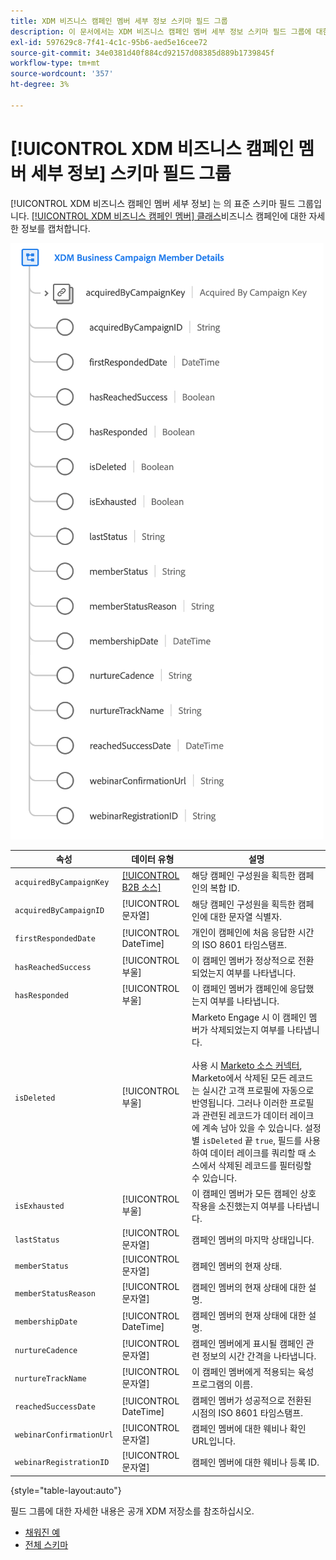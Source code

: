 ```yaml
---
title: XDM 비즈니스 캠페인 멤버 세부 정보 스키마 필드 그룹
description: 이 문서에서는 XDM 비즈니스 캠페인 멤버 세부 정보 스키마 필드 그룹에 대한 개요를 제공합니다.
exl-id: 597629c8-7f41-4c1c-95b6-aed5e16cee72
source-git-commit: 34e0381d40f884cd92157d08385d889b1739845f
workflow-type: tm+mt
source-wordcount: '357'
ht-degree: 3%

---
```


# [!UICONTROL XDM 비즈니스 캠페인 멤버 세부 정보] 스키마 필드 그룹

[!UICONTROL XDM 비즈니스 캠페인 멤버 세부 정보] 는 의 표준 스키마 필드 그룹입니다. [[!UICONTROL XDM 비즈니스 캠페인 멤버] 클래스](../../classes/b2b/business-campaign-members.md)비즈니스 캠페인에 대한 자세한 정보를 캡처합니다.

![UI에 표시되는 XDM 비즈니스 캠페인 멤버 세부 정보 필드 그룹의 구조](../../images/field-groups/b2b/business-campaign-member-details.png)

| 속성 | 데이터 유형 | 설명 |
| --- | --- | --- |
| `acquiredByCampaignKey` | [[!UICONTROL B2B 소스]](../../data-types/b2b-source.md) | 해당 캠페인 구성원을 획득한 캠페인의 복합 ID. |
| `acquiredByCampaignID` | [!UICONTROL 문자열] | 해당 캠페인 구성원을 획득한 캠페인에 대한 문자열 식별자. |
| `firstRespondedDate` | [!UICONTROL DateTime] | 개인이 캠페인에 처음 응답한 시간의 ISO 8601 타임스탬프. |
| `hasReachedSuccess` | [!UICONTROL 부울] | 이 캠페인 멤버가 정상적으로 전환되었는지 여부를 나타냅니다. |
| `hasResponded` | [!UICONTROL 부울] | 이 캠페인 멤버가 캠페인에 응답했는지 여부를 나타냅니다. |
| `isDeleted` | [!UICONTROL 부울] | Marketo Engage 시 이 캠페인 멤버가 삭제되었는지 여부를 나타냅니다.<br><br>사용 시 [Marketo 소스 커넥터](../../../sources/connectors/adobe-applications/marketo/marketo.md), Marketo에서 삭제된 모든 레코드는 실시간 고객 프로필에 자동으로 반영됩니다. 그러나 이러한 프로필과 관련된 레코드가 데이터 레이크에 계속 남아 있을 수 있습니다. 설정별 `isDeleted` 끝 `true`, 필드를 사용하여 데이터 레이크를 쿼리할 때 소스에서 삭제된 레코드를 필터링할 수 있습니다. |
| `isExhausted` | [!UICONTROL 부울] | 이 캠페인 멤버가 모든 캠페인 상호 작용을 소진했는지 여부를 나타냅니다. |
| `lastStatus` | [!UICONTROL 문자열] | 캠페인 멤버의 마지막 상태입니다. |
| `memberStatus` | [!UICONTROL 문자열] | 캠페인 멤버의 현재 상태. |
| `memberStatusReason` | [!UICONTROL 문자열] | 캠페인 멤버의 현재 상태에 대한 설명. |
| `membershipDate` | [!UICONTROL DateTime] | 캠페인 멤버의 현재 상태에 대한 설명. |
| `nurtureCadence` | [!UICONTROL 문자열] | 캠페인 멤버에게 표시될 캠페인 관련 정보의 시간 간격을 나타냅니다. |
| `nurtureTrackName` | [!UICONTROL 문자열] | 이 캠페인 멤버에게 적용되는 육성 프로그램의 이름. |
| `reachedSuccessDate` | [!UICONTROL DateTime] | 캠페인 멤버가 성공적으로 전환된 시점의 ISO 8601 타임스탬프. |
| `webinarConfirmationUrl` | [!UICONTROL 문자열] | 캠페인 멤버에 대한 웨비나 확인 URL입니다. |
| `webinarRegistrationID` | [!UICONTROL 문자열] | 캠페인 멤버에 대한 웨비나 등록 ID. |

{style="table-layout:auto"}

필드 그룹에 대한 자세한 내용은 공개 XDM 저장소를 참조하십시오.

* [채워진 예](https://github.com/adobe/xdm/blob/master/components/fieldgroups/campaign-member/campaign-member-details.example.1.json)
* [전체 스키마](https://github.com/adobe/xdm/blob/master/components/fieldgroups/campaign-member/campaign-member-details.schema.json)
